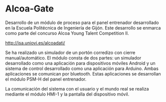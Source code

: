 # Alcoa-Gate

Desarrollo de un módulo de proceso para el panel entrenador desarrollado en la Escuela Politécnica de Ingeniería de Gijón. Este desarrollo se enmarca como parte del concurso Alcoa Young Talent Competition II.

http://isa.uniovi.es/alcoadati/

Se ha realizado un simulador de un portón corredizo con cierre manual/automático. El módulo consta de dos partes: un simulador desarrollado como una aplicación para dispositivos móviles Android y un sistema de control desarrollado como una aplicación para Arduino. Ambas aplicaciones se comunican por bluetooth. Estas aplicaciones se desarrollan el módulo PSM-H del panel entrenador.

La comunicación del sistema con el usuario y el mundo real se realiza mediante el módulo HMI-1 y la pantalla del dispositivo móvil.

